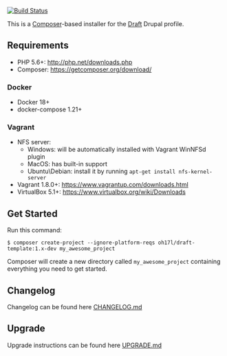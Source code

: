 [![Build Status](https://travis-ci.org/lemberg/draft-template.svg?branch=1.8.0)](https://travis-ci.org/lemberg/draft-template)

This is a [Composer](https://getcomposer.org)-based installer for the [Draft](https://github.com/lemberg/draft) Drupal profile.

## Requirements

- PHP 5.6+: http://php.net/downloads.php
- Composer: https://getcomposer.org/download/

### Docker

- Docker 18+
- docker-compose 1.21+

### Vagrant

- NFS server:
  * Windows: will be automatically installed with Vagrant WinNFSd plugin
  * MacOS: has built-in support
  * Ubuntu\Debian: install it by running `apt-get install nfs-kernel-server`
- Vagrant 1.8.0+: https://www.vagrantup.com/downloads.html
- VirtualBox 5.1+: https://www.virtualbox.org/wiki/Downloads

## Get Started

Run this command:

```
$ composer create-project --ignore-platform-reqs oh17l/draft-template:1.x-dev my_awesome_project
```

Composer will create a new directory called `my_awesome_project` containing everything you need to get started.

## Changelog

Changelog can be found here [CHANGELOG.md](CHANGELOG.md)

## Upgrade

Upgrade instructions can be found here [UPGRADE.md](/UPGRADE.md)
